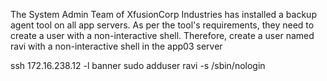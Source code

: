 The System Admin Team of XfusionCorp Industries has installed a backup agent tool on all app servers. As per the tool's requirements, they need to create a user with a non-interactive shell. Therefore, create a user named ravi with a non-interactive shell in the app03 server

ssh 172.16.238.12 -l banner 
sudo adduser ravi -s /sbin/nologin